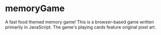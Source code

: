 # memoryGame
A fast food themed memory game! 
This is a browser-based game written primarily in JavaScript.
The game's playing cards feature original pixel art. 
